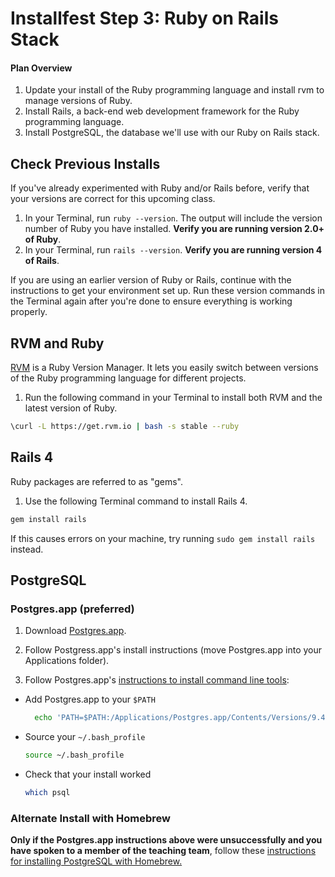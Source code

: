 # Installfest Step 3: Ruby on Rails Stack

#### Plan Overview

1. Update your install of the Ruby programming language and install rvm to manage versions of Ruby.
2. Install Rails, a back-end web development framework for the Ruby programming language.
3. Install PostgreSQL, the database we'll use with our Ruby on Rails stack.

## Check Previous Installs

If you've already experimented with Ruby and/or Rails before, verify that your versions are correct for this upcoming class.

1. In your Terminal, run `ruby --version`. The output will include the version number of Ruby you have installed. **Verify you are running version 2.0+ of Ruby**.
2. In your Terminal, run `rails --version`. **Verify you are running version 4 of Rails**.

If you are using an earlier version of Ruby or Rails, continue with the instructions to get your environment set up. Run these version commands in the Terminal again after you're done to ensure everything is working properly.

## RVM and Ruby

<a href="http://www.rvm.io" target="_blank">RVM</a> is a Ruby Version Manager. It lets you easily switch between versions of the Ruby programming language for different projects.

1. Run the following command in your Terminal to install both RVM and the latest version of Ruby.

  ```bash
  \curl -L https://get.rvm.io | bash -s stable --ruby
  ```

## Rails 4

Ruby packages are referred to as "gems".

1. Use the following Terminal command to install Rails 4.

  ```bash
  gem install rails
  ```

  If this causes errors on your machine, try running `sudo gem install rails` instead.

## PostgreSQL  

### Postgres.app (preferred)

1. Download <a href="http://postgresapp.com" target="_blank">Postgres.app</a>.

2. Follow Postgress.app's install instructions (move Postgres.app into your Applications folder).

3. Follow Postgres.app's <a href="http://postgresapp.com/documentation/cli-tools.html" target="_blank">instructions to install command line tools</a>:
  * Add Postgres.app to your `$PATH`

    ```bash
      echo 'PATH=$PATH:/Applications/Postgres.app/Contents/Versions/9.4/bin' >> ~/.bash_profile
    ```

  * Source your `~/.bash_profile`

    ```bash
    source ~/.bash_profile
    ```

  * Check that your install worked

      ```bash
      which psql
      ```

### Alternate Install with Homebrew

**Only if the Postgres.app instructions above were unsuccessfully and you have spoken to a member of the teaching team**, follow these <a href="http://exponential.io/blog/2015/02/21/install-postgresql-on-mac-os-x-via-brew" target="_blank">instructions for installing PostgreSQL with Homebrew.</a>

